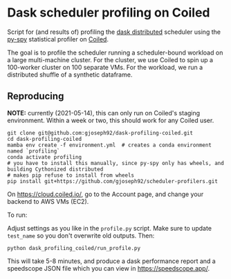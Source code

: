 # Dask scheduler profiling on Coiled

Script for (and results of) profiling the [dask distributed](https://github.com/dask/distributed) scheduler using the [py-spy](https://github.com/benfred/py-spy) statistical profiler on [Coiled](https://coiled.io/).

The goal is to profile the scheduler running a scheduler-bound workload on a large multi-machine cluster. For the cluster, we use Coiled to spin up a 100-worker cluster on 100 separate VMs. For the workload, we run a distributed shuffle of a synthetic dataframe.

## Reproducing

**NOTE:** currently (2021-05-14), this can only run on Coiled's staging environment. Within a week or two, this should work for any Coiled user.

```shell
git clone git@github.com:gjoseph92/dask-profiling-coiled.git
cd dask-profiling-coiled
mamba env create -f environment.yml  # creates a conda environment named `profiling`
conda activate profiling
# you have to install this manually, since py-spy only has wheels, and building Cythonized distributed
# makes pip refuse to install from wheels
pip install git+https://github.com/gjoseph92/scheduler-profilers.git
```

On <https://cloud.coiled.io/>, go to the Account page, and change your backend to AWS VMs (EC2).

To run:

Adjust settings as you like in the `profile.py` script. Make sure to update `test_name` so you don't overwrite old outputs. Then:
```
python dask_profiling_coiled/run_profile.py
```
This will take 5-8 minutes, and produce a dask performance report and a speedscope JSON file which you can view in <https://speedscope.app/>.
